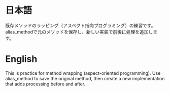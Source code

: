 # 日本語

既存メソッドのラッピング（アスペクト指向プログラミング）の練習です。alias_methodで元のメソッドを保存し、新しい実装で前後に処理を追加します。

# English

This is practice for method wrapping (aspect-oriented programming). Use alias_method to save the original method, then create a new implementation that adds processing before and after.